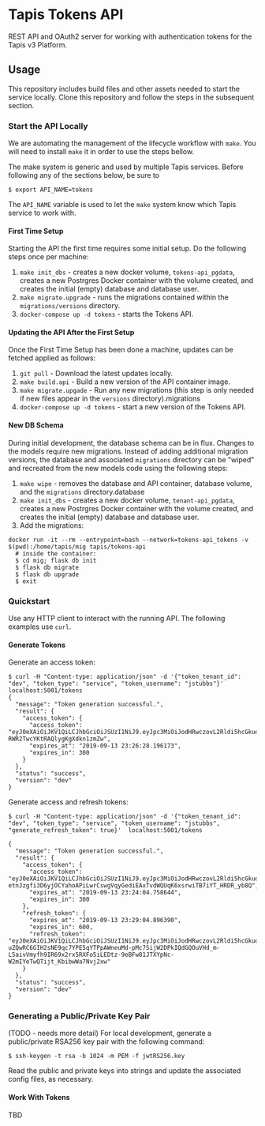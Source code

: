 # Tapis Tokens API

REST API and OAuth2 server for working with authentication tokens for the Tapis v3 Platform.

## Usage
This repository includes build files and other assets needed to start the service locally. Clone this
repository and follow the steps in the subsequent section.

### Start the API Locally
We are automating the management of the lifecycle workflow with `make`. You will need to install `make` it in order
to use the steps bellow.

The make system is generic and used by multiple Tapis services. Before following any of the sections below,
be sure to

```
$ export API_NAME=tokens
```

The `API_NAME` variable is used to let the `make` system know which Tapis service to work with.


#### First Time Setup
Starting the API the first time requires some initial setup. Do the following steps once per machine:

1. `make init_dbs` - creates a new docker volume, `tokens-api_pgdata`, creates a new Postrgres
Docker container with the volume created, and creates the initial (empty) database and database user.
2. `make migrate.upgrade` - runs the migrations contained within the `migrations/versions` directory.
3. `docker-compose up -d tokens` - starts the Tokens API.

#### Updating the API After the First Setup
Once the First Time Setup has been done a machine, updates can be fetched applied as follows:

1. `git pull` - Download the latest updates locally.
2. `make build.api` - Build a new version of the API container image.
3. `make migrate.upgade` - Run any new migrations (this step is only needed if new files appear in the `versions`
directory).migrations
4. `docker-compose up -d tokens` - start a new version of the Tokens API.

#### New DB Schema
During initial development, the database schema can be in flux. Changes to the models require new migrations. Instead of
adding additional migration versions, the database and associated `migrations` directory can be "wiped" and recreated
from the new models code using the following steps:

1. `make wipe` - removes the database and API container, database volume, and the `migrations` directory.database
2. `make init_dbs` - creates a new docker volume, `tenant-api_pgdata`, creates a new Postrgres
Docker container with the volume created, and creates the initial (empty) database and database user.
3. Add the migrations:

```
docker run -it --rm --entrypoint=bash --network=tokens-api_tokens -v $(pwd):/home/tapis/mig tapis/tokens-api
  # inside the container:
  $ cd mig; flask db init
  $ flask db migrate
  $ flask db upgrade
  $ exit
```

### Quickstart
Use any HTTP client to interact with the running API. The following examples use `curl`.

#### Generate Tokens

Generate an access token:

```
$ curl -H "Content-type: application/json" -d '{"token_tenant_id": "dev", "token_type": "service", "token_username": "jstubbs"}'  localhost:5001/tokens
{
  "message": "Token generation successful.",
  "result": {
    "access_token": {
      "access_token": "eyJ0eXAiOiJKV1QiLCJhbGciOiJSUzI1NiJ9.eyJpc3MiOiJodHRwczovL2Rldi5hcGkudGFwaXMuaW8vdG9rZW5zL3YzIiwic3ViIjoiZGV2QGpzdHViYnMiLCJ0ZW5hbnRfaWQiOiJkZXYiLCJ0b2tlbl90eXBlIjoiYWNjZXNzIiwiZGVsZWdhdGlvbiI6ZmFsc2UsInVzZXJuYW1lIjoianN0dWJicyIsImFjY291bnRfdHlwZSI6InNlcnZpY2UiLCJleHAiOjE1Njg0MTcxODh9.JBTEK81Uvb1FNRFRm6oLt2Fog3OHmJa9Z4kkRAo7LQlYSbZZdHxXnzTtCXXTrYr7YFIHTQ8xcNLRjwT5nUOaLlmu8qzrjanRbC1XQHZa4jRUOK2ARBUZRK9yVaf2uvbBRJLW_Krzo90p3Pn-RWR2TwcYKtRAQlygKgXdkn1zmZw",
      "expires_at": "2019-09-13 23:26:28.196173",
      "expires_in": 300
    }
  },
  "status": "success",
  "version": "dev"
}

```

Generate access and refresh tokens:

```
$ curl -H "Content-type: application/json" -d '{"token_tenant_id": "dev", "token_type": "service", "token_username": "jstubbs", "generate_refresh_token": true}'  localhost:5001/tokens

{
  "message": "Token generation successful.",
  "result": {
    "access_token": {
      "access_token": "eyJ0eXAiOiJKV1QiLCJhbGciOiJSUzI1NiJ9.eyJpc3MiOiJodHRwczovL2Rldi5hcGkudGFwaXMuaW8vdG9rZW5zL3YzIiwic3ViIjoiZGV2QGpzdHViYnMiLCJ0ZW5hbnRfaWQiOiJkZXYiLCJ0b2tlbl90eXBlIjoiYWNjZXNzIiwiZGVsZWdhdGlvbiI6ZmFsc2UsInVzZXJuYW1lIjoianN0dWJicyIsImFjY291bnRfdHlwZSI6InNlcnZpY2UiLCJleHAiOjE1Njg0MTcwNDR9.ZE_JqYRhpkAIyExgKP7YAIEIFNROJ4oft0G_dX1Q4WlPmCio2OQ4ajcxEjbfMUgPaFVBIgZ0IOQ76xaWIqtjVyoecCzJDX6U6RLEa-etnJzgfi3D6yjOCYahoAPiLwrCswgVqyGediEAxTvdWQUqK6xsrwiTB7iYT_HRDR_yb8Q",
      "expires_at": "2019-09-13 23:24:04.758644",
      "expires_in": 300
    },
    "refresh_token": {
      "expires_at": "2019-09-13 23:29:04.896390",
      "expires_in": 600,
      "refresh_token": "eyJ0eXAiOiJKV1QiLCJhbGciOiJSUzI1NiJ9.eyJpc3MiOiJodHRwczovL2Rldi5hcGkudGFwaXMuaW8vdG9rZW5zL3YzIiwic3ViIjoiZGV2QGpzdHViYnMiLCJ0ZW5hbnRfaWQiOiJkZXYiLCJ0b2tlbl90eXBlIjoicmVmcmVzaCIsInVzZXJuYW1lIjoianN0dWJicyIsImFjY291bnRfdHlwZSI6InNlcnZpY2UiLCJleHAiOjE1Njg0MTczNDQsImFjY2Vzc190b2tlbiI6eyJpc3MiOiJodHRwczovL2Rldi5hcGkudGFwaXMuaW8vdG9rZW5zL3YzIiwic3ViIjoiZGV2QGpzdHViYnMiLCJ0ZW5hbnRfaWQiOiJkZXYiLCJ0b2tlbl90eXBlIjoiYWNjZXNzIiwiZGVsZWdhdGlvbiI6ZmFsc2UsInVzZXJuYW1lIjoianN0dWJicyIsImFjY291bnRfdHlwZSI6InNlcnZpY2UifX0.rdCY7xGTIyMa04AtxIKeBCV06i0dI4kJC0R-uZQwRC6GIH2sNE9qc7YPE5qYTPpAWneuMd-pMc7SijW2DPkIQdGQOuVHd_m-L5aivVmyfh9IR69x2rx5RXFo5iLEDtz-9eBFw81JTXYpNc-W2mIYeTwQTijt_KbibwWa7Nvj2xw"
    }
  },
  "status": "success",
  "version": "dev"
}
```



### Generating a Public/Private Key Pair
(TODO - needs more detail)
For local development, generate a public/private RSA256 key pair with the following command:

```
$ ssh-keygen -t rsa -b 1024 -m PEM -f jwtRS256.key
```

Read the public and private keys into strings and update the associated config files, as necessary.

#### Work With Tokens

TBD